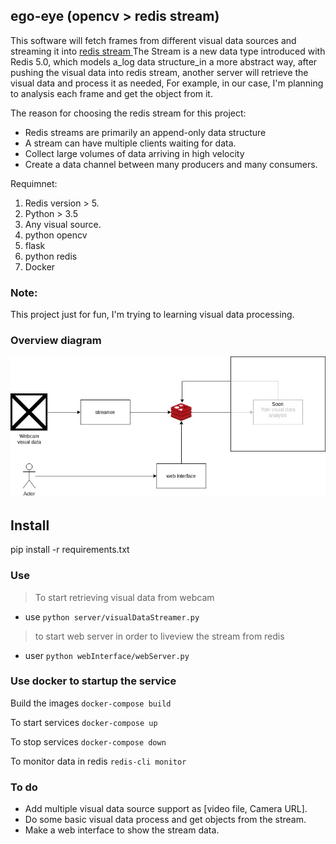 ## ego-eye (opencv > redis stream)

This software will fetch frames from different visual data sources and streaming it into [redis stream ]([https://redis.io/topics/streams-intro](https://redis.io/topics/streams-intro)) The Stream is a new data type introduced with Redis 5.0, which models a_log data structure_in a more abstract way, after pushing the visual data into redis stream, another server will retrieve the visual data and process it as needed, For example, in our case, I'm planning to analysis each frame and get the object from it.

The reason for choosing the redis stream for this project:
* Redis streams are primarily an append-only data structure
* A stream can have multiple clients waiting for data.
* Collect large volumes of data arriving in high velocity
* Create a data channel between many producers and many consumers.

Requimnet:
1. Redis version > 5.
2. Python > 3.5
3. Any visual source.
4. python opencv
5. flask
6. python redis
7. Docker

### Note:
This project just for fun, I'm trying to learning visual data processing.

### Overview diagram

![img](files/overview.jpg)


## Install
pip install -r requirements.txt

### Use

> To start retrieving visual data from webcam
* use `python server/visualDataStreamer.py`
> to start web server in order to liveview the stream from redis
* user `python webInterface/webServer.py`


### Use docker to startup the service
Build the images
 `docker-compose build`

To start services
 `docker-compose up`

To stop services
 `docker-compose down`

To monitor data in redis `redis-cli monitor`



### To do

* Add multiple visual data source support as [video file, Camera URL].
* Do some basic visual data process and get objects from the stream.
* Make a web interface to show the stream data.